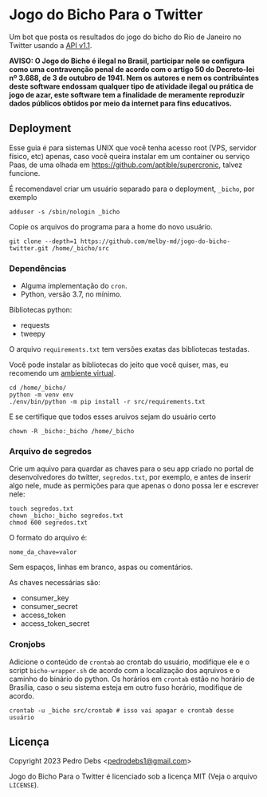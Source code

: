 # Jogo do Bicho Para o Twitter

Um bot que posta os resultados do jogo do bicho do Rio de Janeiro no Twitter
usando a [API v1.1](https://developer.twitter.com/en/docs/twitter-api/v1).

**AVISO: O Jogo do Bicho é ilegal no Brasil, participar nele se configura como
uma contravenção penal de acordo com o artigo 50 do Decreto-lei nº 3.688, de 3
de outubro de 1941. Nem os autores e nem os contribuintes deste software
endossam qualquer tipo de atividade ilegal ou prática de jogo de azar, este
software tem a finalidade de meramente reproduzir dados públicos obtidos por
meio da internet para fins educativos.**

## Deployment

Esse guia é para sistemas UNIX que você tenha acesso root (VPS, servidor
físico, etc) apenas, caso você queira instalar em um container ou serviço Paas,
de uma olhada em <https://github.com/aptible/supercronic>, talvez funcione.

É recomendavel criar um usuário separado para o deployment, `_bicho`, por
exemplo

    adduser -s /sbin/nologin _bicho

Copie os arquivos do programa para a home do novo usuário.

    git clone --depth=1 https://github.com/melby-md/jogo-do-bicho-twitter.git /home/_bicho/src

### Dependências

* Alguma implementação do `cron`.
* Python, versão 3.7, no mínimo.

Bibliotecas python:

* requests
* tweepy

O arquivo `requirements.txt` tem versões exatas das bibliotecas testadas.

Você pode instalar as bibliotecas do jeito que você quiser, mas, eu recomendo
um [ambiente virtual](https://docs.python.org/3/library/venv.html).

    cd /home/_bicho/
    python -m venv env
    ./env/bin/python -m pip install -r src/requirements.txt

E se certifique que todos esses aruivos sejam do usuário certo

    chown -R _bicho:_bicho /home/_bicho

### Arquivo de segredos

Crie um aquivo para quardar as chaves para o seu app criado no portal de
desenvolvedores do twitter, `segredos.txt`, por exemplo, e antes de inserir algo
nele, mude as permições para que apenas o dono possa ler e escrever nele:

    touch segredos.txt
    chown _bicho:_bicho segredos.txt
    chmod 600 segredos.txt

O formato do arquivo é:

    nome_da_chave=valor

Sem espaços, linhas em branco, aspas ou comentários.

As chaves necessárias são:

* consumer\_key
* consumer\_secret
* access\_token
* access\_token\_secret

### Cronjobs

Adicione o conteúdo de `crontab` ao crontab do usuário, modifique ele e o script
`bicho-wrapper.sh` de acordo com a localização dos aqruivos e o caminho do
binário do python. Os horários em `crontab` estão no horário de Brasília, caso o
seu sistema esteja em outro fuso horário, modifique de acordo.

    crontab -u _bicho src/crontab # isso vai apagar o crontab desse usuário

## Licença

Copyright 2023 Pedro Debs <<pedrodebs1@gmail.com>>

Jogo do Bicho Para o Twitter é licenciado sob a licença MIT (Veja o
arquivo `LICENSE`).

